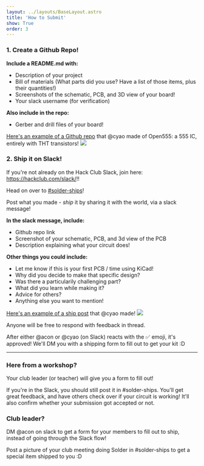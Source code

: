 ```yaml
---
layout: ../layouts/BaseLayout.astro
title: 'How to Submit'
show: True
order: 3
---
```


### 1. Create a Github Repo!

**Include a README.md with:**
- Description of your project
- Bill of materials (What parts did you use? Have a list of those items, plus their quantities!)
- Screenshots of the schematic, PCB, and 3D view of your board!
- Your slack username (for verification) 

**Also include in the repo:**
- Gerber and drill files of your board!

[Here's an example of a Github repo](https://github.com/cheyao/Open555) that @cyao made of Open555: a 555 IC, entirely with THT transistors!
![](/tutorial/submit1.png)

### 2. Ship it on Slack!

If you're not already on the Hack Club Slack, join here: https://hackclub.com/slack/!!

Head on over to [#solder-ships](https://hackclub.slack.com/archives/C08N2CN8E2C)! 

Post what you made - _ship_ it by sharing it with the world, via a slack message!

**In the slack message, include:**
- Github repo link 
- Screenshot of your schematic, PCB, and 3d view of the PCB
- Description explaining what your circuit does!

**Other things you could include:**
- Let me know if this is your first PCB / time using KiCad!
- Why did you decide to make that specific design?
- Was there a particularily challenging part?
- What did you learn while making it?
- Advice for others?
- Anything else you want to mention!

[Here's an example of a ship post](https://hackclub.slack.com/archives/C08N2CN8E2C/p1744198018400559) that @cyao made!
![](/tutorial/submit2.png)

Anyone will be free to respond with feedback in thread. 

After either @acon or @cyao (on Slack) reacts with the  ✅  emoji, it's approved! We'll DM you with a shipping form to fill out to get your kit :D

---

### Here from a workshop?

Your club leader (or teacher) will give you a form to fill out!

If you're in the Slack, you should still post it in #solder-ships. You'll get great feedback, and have others check over if your circuit is working! It'll also confirm whether your submission got accepted or not.

### Club leader?

DM @acon on slack to get a form for your members to fill out to ship, instead of going through the Slack flow!

Post a picture of your club meeting doing Solder in #solder-ships to get a special item shipped to you :D


